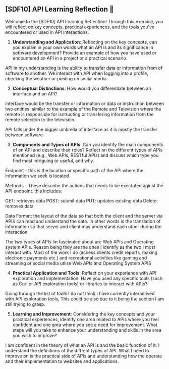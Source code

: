 ## [SDF10] API Learning Reflection 🧠

Welcome to the [SDF10] API Learning Reflection! Through this exercise, you will reflect on key concepts, practical experiences, and the tools you've encountered or used in API interactions.

1. **Understanding and Application**: Reflecting on the key concepts, can you explain in your own words what an API is and its significance in software development? Provide an example of how you have used or encountered an API in a project or a practical scenario.

API in my understanding is the ability to transfer data or information from of software to another. We interact with API when logging into a profile, checking the weather or posting on social media 
  

2. **Conceptual Distinctions**: How would you differentiate between an interface and an API?

interface would be the transfer or information or data or instruction between two entities. similar to the example of the Remote and Television where the remote is responsible for isntructing or transfering information from the remote seleciton to the televisoin.

API falls under the bigger umbrella of interface as it is mostly the transfer between software


3. **Components and Types of APIs**: Can you identify the main components of an API and describe their roles? Reflect on the different types of APIs mentioned (e.g., Web APIs, RESTful APIs) and discuss which type you find most intriguing or useful, and why.

Endpoint - this is the location or specific path of the APi where the information we seek is located

Methods - These describe the actions that needs to be exectuted aginst the API endpoint. this includes:

GET: retrieves data 
POST: submit data
PUT: updates existing data
Delete: removes data 

Data Format: the layout of the data so that both the client and the server via APIS can read and understand the data. 
In other words is the translation of information so that server and client may understand each other during the interaction.

The two types of APIs Im fascinated about are Web APIs and Operating system APIs. Reason being they are the ones I identify as the two I most interact with. Most of the work I do (access clients credit reports, making electronic payments etc.) and recreational activities like gaming and streaming or social media utlise Web APIs and Operating System APIS


4. **Practical Application and Tools**: Reflect on your experience with API exploration and implementation. Have you used any specific tools (such as Curl or API exploration tools) or libraries to interact with APIs? 
 
Going through the list of tools I do not think I have currently interactived with API exploration tools, This could be also due to it being the section I am still trying to grasp.

5. **Learning and Improvement**: Considering the key concepts and your practical experiences, identify one area related to APIs where you feel confident and one area where you see a need for improvement. What steps will you take to enhance your understanding and skills in the area you wish to improve?

I am confident in the theory of what an API is and the basic function of it. I understand the definitions of the diffrent types of API. What I need to improve on is the practical side of APIs and understanding how the operate and their implementation to websites and applications.